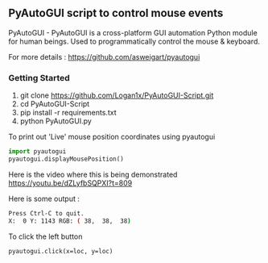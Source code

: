 ## PyAutoGUI script to control mouse events

PyAutoGUI - PyAutoGUI is a cross-platform GUI automation Python module for human beings. Used to programmatically control the mouse & keyboard.

For more details : https://github.com/asweigart/pyautogui

### Getting Started

1. git clone https://github.com/Logan1x/PyAutoGUI-Script.git
2. cd PyAutoGUI-Script
3. pip install -r requirements.txt
4. python PyAutoGUI.py

To print out 'Live' mouse position coordinates using pyautogui

```python
import pyautogui
pyautogui.displayMousePosition()
```

Here is the video where this is being demonstrated <a href="https://youtu.be/dZLyfbSQPXI?t=809" target="_blank">https://youtu.be/dZLyfbSQPXI?t=809</a>

Here is some output :

```BASH
Press Ctrl-C to quit.
X:  0 Y: 1143 RGB: ( 38,  38,  38)
```

To click the left button

```
pyautogui.click(x=loc, y=loc)
```
